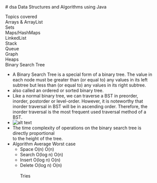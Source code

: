 <div style="margin-right: 30px;">
# dsa
Data Structures and Algorithms using Java <br >

Topics covered <br >
Arrays & ArrayList <br >
Sets <br >
Maps/HashMaps <br >
LinkedList <br >
Stack <br >
Queue <br >
Graph <br >
Heaps <br >
Binary Search Tree <br >
- A Binary Search Tree is a special form of a binary tree. The value in each node must be greater than (or equal to) any values in its left subtree but less than (or equal to) any values in its right subtree.<br>
- also called an ordered or sorted binary tree. <br >
- Like a normal binary tree, we can traverse a BST in preorder, inorder, postorder or level-order. However, it is noteworthy that inorder traversal in BST will be in ascending order. Therefore, the inorder traversal is the most frequent used traversal method of a BST.<br >
- ![alt text](https://upload.wikimedia.org/wikipedia/commons/thumb/d/da/Binary_search_tree.svg/180px-Binary_search_tree.svg.png)
- The time complexity of operations on the binary search tree is directly proportional <br > to the height of the tree.
- Algorithm	Average	Worst case
  - Space	O(n)	O(n)
  - Search	O(log n)	O(n)
  - Insert	O(log n)	O(n)
  - Delete	O(log n)	O(n) <br><br>
Tries <br >
</div>
